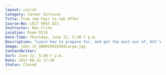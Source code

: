 ```yaml
---
layout: course
Category: Career Services
Title: From Job Fair to Job Offer
Course-No: LECT 9057.Q21
Instructor: Ken Crite
Location: Room D124
Date-Time: Thursday, June 22, 5:30-7 p.m.
Description: "Learn how to prepare for, and get the most out of, KCC’s job fair. Get insight on how the job fair is structured and how to impress area employers."
Image: jobs-iS_000019916394Large.jpg
ContentWriter:
Sort: June 22, 5:30-7 p.m.
Date: 2017-06-22 17:30
Status: Closed
---
```


